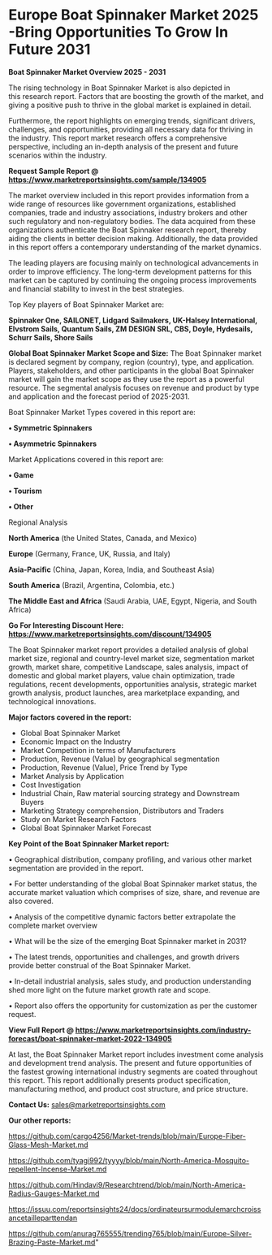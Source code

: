  # Europe Boat Spinnaker Market 2025 -Bring Opportunities To Grow In Future 2031

<Strong> Boat Spinnaker Market Overview 2025 - 2031</strong>

The rising technology in Boat Spinnaker Market is also depicted in this research report. Factors that are boosting the growth of the market, and giving a positive push to thrive in the global market is explained in detail.

Furthermore, the report highlights on emerging trends, significant drivers, challenges, and opportunities, providing all necessary data for thriving in the industry. This report market research offers a comprehensive perspective, including an in-depth analysis of the present and future scenarios within the industry.

<strong>Request Sample Report @ <a href=https://www.marketreportsinsights.com/sample/134905>https://www.marketreportsinsights.com/sample/134905</a></strong>

The market overview included in this report provides information from a wide range of resources like government organizations, established companies, trade and industry associations, industry brokers and other such regulatory and non-regulatory bodies. The data acquired from these organizations authenticate the Boat Spinnaker research report, thereby aiding the clients in better decision making. Additionally, the data provided in this report offers a contemporary understanding of the market dynamics.

The leading players are focusing mainly on technological advancements in order to improve efficiency. The long-term development patterns for this market can be captured by continuing the ongoing process improvements and financial stability to invest in the best strategies.

Top Key players of Boat Spinnaker Market are:

<strong>Spinnaker One, SAILONET, Lidgard Sailmakers, UK-Halsey International, Elvstrom Sails, Quantum Sails, ZM DESIGN SRL, CBS, Doyle, Hydesails, Schurr Sails, Shore Sails</strong>

<strong><b>Global Boat Spinnaker Market Scope and Size:</b></strong>
The Boat Spinnaker market is declared segment by company, region (country), type, and application. Players, stakeholders, and other participants in the global Boat Spinnaker market will gain the market scope as they use the report as a powerful resource. The segmental analysis focuses on revenue and product by type and application and the forecast period of 2025-2031.

Boat Spinnaker Market Types covered in this report are:

<strong>• Symmetric Spinnakers

• Asymmetric Spinnakers</strong>

Market Applications covered in this report are:

<strong>• Game

• Tourism

• Other</strong> 

Regional Analysis

<strong>North America</strong> (the United States, Canada, and Mexico)

<strong>Europe</strong> (Germany, France, UK, Russia, and Italy)

<strong>Asia-Pacific</strong> (China, Japan, Korea, India, and Southeast Asia)

<strong>South America</strong> (Brazil, Argentina, Colombia, etc.)

<strong>The Middle East and Africa</strong> (Saudi Arabia, UAE, Egypt, Nigeria, and South Africa)

<strong>Go For Interesting Discount Here: <a href=https://www.marketreportsinsights.com/discount/134905>https://www.marketreportsinsights.com/discount/134905</a></strong>

The Boat Spinnaker market report provides a detailed analysis of global market size, regional and country-level market size, segmentation market growth, market share, competitive Landscape, sales analysis, impact of domestic and global market players, value chain optimization, trade regulations, recent developments, opportunities analysis, strategic market growth analysis, product launches, area marketplace expanding, and technological innovations.

<strong><b>Major factors covered in the report:</b></strong>
<ul>
  <li>Global Boat Spinnaker Market </li>
  <li>Economic Impact on the Industry</li>
  <li>Market Competition in terms of Manufacturers</li>
  <li>Production, Revenue (Value) by geographical segmentation</li>
  <li>Production, Revenue (Value), Price Trend by Type</li>
  <li>Market Analysis by Application</li>
  <li>Cost Investigation</li>
  <li>Industrial Chain, Raw material sourcing strategy and Downstream Buyers</li>
  <li>Marketing Strategy comprehension, Distributors and Traders</li>
  <li>Study on Market Research Factors</li>
  <li>Global Boat Spinnaker Market Forecast</li>
</ul>

<strong><b>Key Point of the Boat Spinnaker Market report:</b></strong>

• Geographical distribution, company profiling, and various other market segmentation are provided in the report.

• For better understanding of the global Boat Spinnaker market status, the accurate market valuation which comprises of size, share, and revenue are also covered.

• Analysis of the competitive dynamic factors better extrapolate the complete market overview

• What will be the size of the emerging Boat Spinnaker market in 2031?

• The latest trends, opportunities and challenges, and growth drivers provide better construal of the Boat Spinnaker Market.

• In-detail industrial analysis, sales study, and production understanding shed more light on the future market growth rate and scope.

• Report also offers the opportunity for customization as per the customer request.

<strong><b>View Full Report @ <a href=https://www.marketreportsinsights.com/industry-forecast/boat-spinnaker-market-2022-134905>https://www.marketreportsinsights.com/industry-forecast/boat-spinnaker-market-2022-134905</a></b></strong>


At last, the Boat Spinnaker Market report includes investment come analysis and development trend analysis. The present and future opportunities of the fastest growing international industry segments are coated throughout this report. This report additionally presents product specification, manufacturing method, and product cost structure, and price structure.

<strong>Contact Us:</strong>
sales@marketreportsinsights.com

<strong>Our other reports:</strong>

<a href=https://github.com/cargo4256/Market-trends/blob/main/Europe-Fiber-Glass-Mesh-Market.md>https://github.com/cargo4256/Market-trends/blob/main/Europe-Fiber-Glass-Mesh-Market.md</a>

<a href=https://github.com/tyagi992/tyyyy/blob/main/North-America-Mosquito-repellent-Incense-Market.md>https://github.com/tyagi992/tyyyy/blob/main/North-America-Mosquito-repellent-Incense-Market.md</a>

<a href=https://github.com/Hindavi9/Researchtrend/blob/main/North-America-Radius-Gauges-Market.md>https://github.com/Hindavi9/Researchtrend/blob/main/North-America-Radius-Gauges-Market.md</a>

<a href=https://issuu.com/reportsinsights24/docs/ordinateursurmodulemarchcroissancetailleparttendan>https://issuu.com/reportsinsights24/docs/ordinateursurmodulemarchcroissancetailleparttendan</a>

<a href=https://github.com/anurag765555/trending765/blob/main/Europe-Silver-Brazing-Paste-Market.md>https://github.com/anurag765555/trending765/blob/main/Europe-Silver-Brazing-Paste-Market.md</a>"
